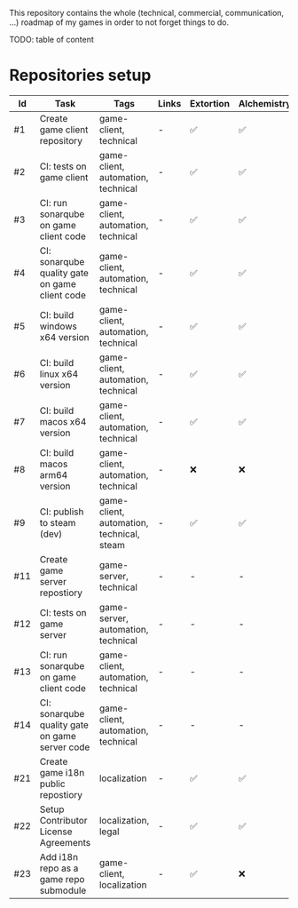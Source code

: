 This repository contains the whole (technical, commercial, communication, ...) roadmap of my games in order to not forget things to do.

TODO: table of content


# Repositories setup

| Id                         | Task                                            | Tags | Links | Extortion | Alchemistry | Manufactur'inc | Needs |
| -------------------------- | ----------------------------------------------- | ---- | ----- | ---- | ---- | ---- | ---- |
| <span id="1">#1</span>     | Create game client repository                   | game-client, technical | - | ✅ | ✅ | ✅ | - |
| <span id="2">#2</span>     | CI: tests on game client                        | game-client, automation, technical | - | ✅ | ✅ | ✅ | [#1](#user-content-1) |
| <span id="3">#3</span>     | CI: run sonarqube on game client code           | game-client, automation, technical | - | ✅ | ✅ | ✅ | [#1](#user-content-1) |
| <span id="4">#4</span>     | CI: sonarqube quality gate on game client code  | game-client, automation, technical | - | ✅ | ✅ | ✅ | [#1](#user-content-1), [#3](#user-content-3) |
| <span id="5">#5</span>     | CI: build windows x64 version                   | game-client, automation, technical | - | ✅ | ✅ | ✅ | [#1](#user-content-1) |
| <span id="6">#6</span>     | CI: build linux x64 version                     | game-client, automation, technical | - | ✅ | ✅ | ✅ | [#1](#user-content-1) |
| <span id="7">#7</span>     | CI: build macos x64 version                     | game-client, automation, technical | - | ✅ | ✅ | ✅ | [#1](#user-content-1) |
| <span id="8">#8</span>     | CI: build macos arm64 version                   | game-client, automation, technical | - | ❌ | ❌ | ❌ | [#1](#user-content-1) |
| <span id="9">#9</span>     | CI: publish to steam (dev)                      | game-client, automation, technical, steam | - | ✅ | ✅ | ✅ | [#1](#user-content-1), [#5](#user-content-5) |
| <span id="11">#11</span>   | Create game server repostiory                   | game-server, technical | - | - | - | ✅ | - |
| <span id="12">#12</span>   | CI: tests on game server                        | game-server, automation, technical | - | - | - | ✅ | [#11](#user-content-11) |
| <span id="13">#13</span>   | CI: run sonarqube on game client code           | game-client, automation, technical | - | - | - | ✅ | [#11](#user-content-11) |
| <span id="14">#14</span>   | CI: sonarqube quality gate on game server code  | game-client, automation, technical | - | - | - | ✅ | [#11](#user-content-11), [#13](#user-content-13) |
| <span id="21">#21</span>   | Create game i18n public repostiory              | localization | - | ✅ | ✅ | ✅ | - |
| <span id="22">#22</span>   | Setup Contributor License Agreements            | localization, legal | - | ✅ | ✅ | ❌ | [#21](#user-content-21) |
| <span id="23">#23</span>   | Add i18n repo as a game repo submodule          | game-client, localization | - | ✅ | ❌ | ✅ |  [#1](#user-content-1), [#21](#user-content-21) |
